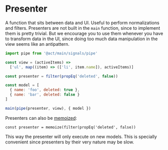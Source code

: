 # Presenter

A function that sits between data and UI. Useful to perform normalizations and
filters. Presenters are not built in the `main` function, since to implement
them is pretty trivial. But we encourage you to use them whenever you have to
transform data in the UI, since doing too much data manipulation in the view
seems like an antipattern.

```js
import pipe from '@act/main/signals/pipe'

const view = (activeItems) =>
  ['ul', map((item) => (['li', item.name]), activeItems)]

const presenter = filter(propEq('deleted', false))

const model = [
  { name: 'foo', deleted: true },
  { name: 'bar', deleted: false }
]

main(pipe(presenter, view), { model })
```

Presenters can also be [memoized](/memoization.md):

```
const presenter = memoize(filter(propEq('deleted', false))
```

This way the presenter will only execute on new models. This is specially
convenient since presenters by their very nature may be slow.
